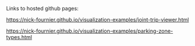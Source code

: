 Links to hosted github pages:

https://nick-fournier.github.io/visualization-examples/joint-trip-viewer.html

https://nick-fournier.github.io/visualization-examples/parking-zone-types.html

